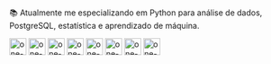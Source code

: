 📚 Atualmente me especializando em Python para análise de dados, PostgreSQL, estatística e aprendizado de máquina.
<div>
  <img align="center" alt="one-Pandas" height="30" widht="40" src="https://img.shields.io/badge/python-3670A0?style=for-the-badge&logo=python&logoColor=ffdd54" />
  <img align="center" alt="one-Pandas" height="30" widht="40" src="https://img.shields.io/badge/Pandas-2C2D72?style=for-the-badge&logo=pandas&logoColor=white" />
  <img align="center" alt="one-NumPy" height="30" widht="40" src="https://cdn.jsdelivr.net/gh/devicons/devicon/icons/numpy/numpy-original.svg" />
  <img align="center" alt="one-Selenium" height="30" widht="40" src="https://cdn.jsdelivr.net/gh/devicons/devicon/icons/selenium/selenium-original.svg" />
  <img align="center" alt="one-PostgreSQL" height="30" widht="40" src="https://cdn.jsdelivr.net/gh/devicons/devicon/icons/postgresql/postgresql-plain.svg" />
  <img align="center" alt="one-Html5" height="30" widht="40" src="https://img.shields.io/badge/HTML5-E34F26?style=for-the-badge&logo=html5&logoColor=white" />
  <img align="center" alt="one-css3" height="30" widht="40" src="https://img.shields.io/badge/CSS3-1572B6?style=for-the-badge&logo=css3&logoColor=white" />
  <img align="center" alt="one-Js" height="30" widht="40" src="https://cdn.jsdelivr.net/gh/devicons/devicon/icons/javascript/javascript-original.svg" />
</div>
